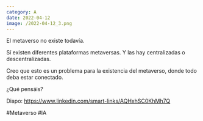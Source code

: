 ```yaml
--- 
category: A 
date: 2022-04-12 
image: /2022-04-12_3.png 
--- 
```


El metaverso no existe todavía. 

Sí existen diferentes plataformas metaversas. Y las hay centralizadas o descentralizadas. 

Creo que esto es un problema para la existencia del metaverso, donde todo deba estar conectado. 

¿Qué pensáis?

Diapo: https://www.linkedin.com/smart-links/AQHxhSC0KhMh7Q

#Metaverso #IA